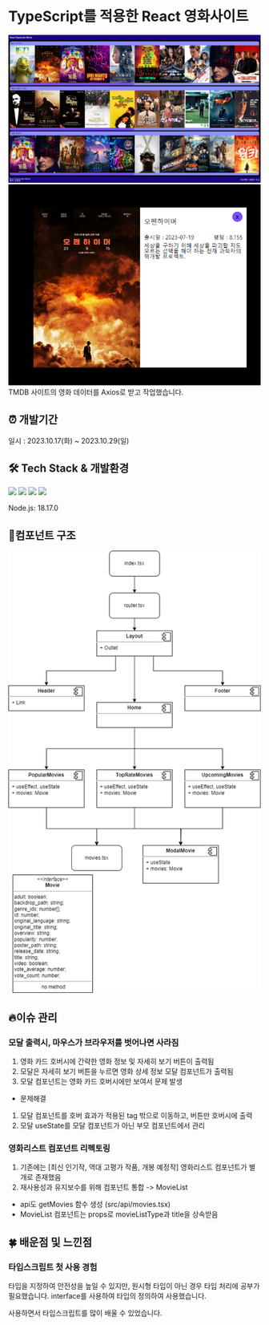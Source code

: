 # TypeScript를 적용한 React 영화사이트

![홈페이지 사진](./reademe_assets/HomePage.png)
![모달 사진](./reademe_assets/Modal.png)
TMDB 사이트의 영화 데이터를 Axios로 받고 작업했습니다.

## ⏰ 개발기간
일시 : 2023.10.17(화) ~ 2023.10.29(일)

## 🛠 Tech Stack & 개발환경
<img src="https://img.shields.io/badge/react : 18.2.0-61DAFB?style=for-the-badge&logo=react&logoColor=white">
<img src="https://img.shields.io/badge/typescript : 4.9.5-3178C6?style=for-the-badge&logo=typescript&logoColor=white">
<img src="https://img.shields.io/badge/axios : 1.5.1-5A29E4?style=for-the-badge&logo=Axios&logoColor=white">
<img src="https://img.shields.io/badge/sass : 1.69.4-CC6699?style=for-the-badge&logo=sass&logoColor=white">

Node.js: 18.17.0

## 💠컴포넌트 구조
![컴포넌트 구조도](./reademe_assets/Component_Diagram.png)

## 🔥이슈 관리
### 모달 출력시, 마우스가 브라우저를 벗어나면 사라짐
1. 영화 카드 호버시에 간략한 영화 정보 및 자세히 보기 버튼이 출력됨 
2. 모달은 자세히 보기 버튼을 누르면 영화 상세 정보 모달 컴포넌트가 출력됨
3. 모달 컴포넌트는 영화 카드 호버시에만 보여서 문제 발생
  
- 문제해결
1. 모달 컴포넌트를 호버 효과가 적용된 tag 밖으로 이동하고, 버튼만 호버시에 출력
2. 모달 useState를 모달 컴포넌트가 아닌 부모 컴포넌트에서 관리

### 영화리스트 컴포넌트 리펙토링
1. 기존에는 [최신 인기작, 역대 고평가 작품, 개봉 예정작] 영화리스트 컴포넌트가 별개로 존재했음
2. 재사용성과 유지보수를 위해 컴포넌트 통합 -> MovieList
- api도 getMovies 함수 생성 (src/api/movies.tsx)
- MovieList 컴포넌트는 props로 movieListType과 title을 상속받음

## 🍀 배운점 및 느낀점
### 타입스크립트 첫 사용 경험
타입을 지정하여 안전성을 높일 수 있지만, 원시형 타입이 아닌 경우 타입 처리에 공부가 필요했습니다.
interface를 사용하여 타입의 정의하여 사용했습니다.

사용하면서 타입스크립트를 많이 배울 수 있었습니다.

